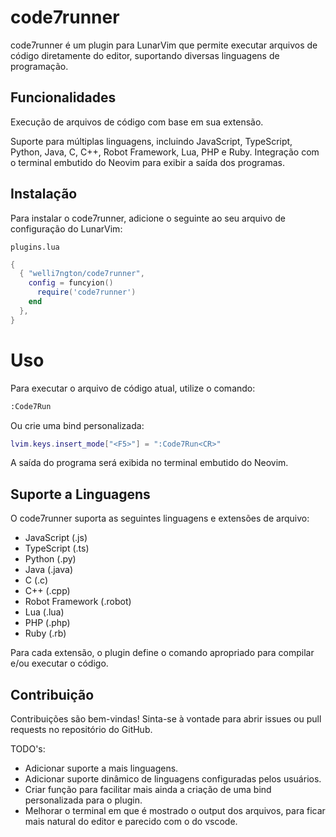 # code7runner

code7runner é um plugin para LunarVim que permite executar arquivos de código diretamente do editor, suportando diversas linguagens de programação.

## Funcionalidades

Execução de arquivos de código com base em sua extensão.

Suporte para múltiplas linguagens, incluindo JavaScript, TypeScript, Python, Java, C, C++, Robot Framework, Lua, PHP e Ruby.
Integração com o terminal embutido do Neovim para exibir a saída dos programas.

## Instalação

Para instalar o code7runner, adicione o seguinte ao seu arquivo de configuração do LunarVim:

``plugins.lua``
```lua
{
  { "welli7ngton/code7runner",
    config = funcyion()
      require('code7runner')
    end
  },
}
```
# Uso

Para executar o arquivo de código atual, utilize o comando:

```bash
:Code7Run
```

Ou crie uma bind personalizada:

```lua
lvim.keys.insert_mode["<F5>"] = ":Code7Run<CR>"
```

A saída do programa será exibida no terminal embutido do Neovim.

## Suporte a Linguagens

O code7runner suporta as seguintes linguagens e extensões de arquivo:

- JavaScript (.js)
- TypeScript (.ts)
- Python (.py)
- Java (.java)
- C (.c)
- C++ (.cpp)
- Robot Framework (.robot)
- Lua (.lua)
- PHP (.php)
- Ruby (.rb)

Para cada extensão, o plugin define o comando apropriado para compilar e/ou executar o código.

## Contribuição
Contribuições são bem-vindas! Sinta-se à vontade para abrir issues ou pull requests no repositório do GitHub.

TODO's:
- Adicionar suporte a mais linguagens.
- Adicionar suporte dinâmico de linguagens configuradas pelos usuários.
- Criar função para facilitar mais ainda a criação de uma bind personalizada para o plugin.
- Melhorar o terminal em que é mostrado o output dos arquivos, para ficar mais natural do editor e parecido com o do vscode.
